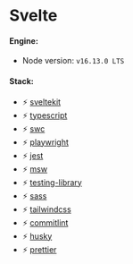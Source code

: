 # Svelte

#### Engine:

-  Node version: `v16.13.0 LTS`

#### Stack:

-  :zap: [sveltekit](https://kit.svelte.dev/)
-  :zap: [typescript](https://www.typescriptlang.org/)
-  :zap: [swc](https://swc.rs/)
-  :zap: [playwright](https://playwright.dev/)
-  :zap: [jest](https://jestjs.io/)
-  :zap: [msw](https://mswjs.io/docs/)
-  :zap: [testing-library](https://testing-library.com/)
-  :zap: [sass](https://sass-lang.com/)
-  :zap: [tailwindcss](https://tailwindcss.com/)
-  :zap: [commitlint](https://commitlint.js.org/#/)
-  :zap: [husky](https://github.com/typicode/husky)
-  :zap: [prettier](https://prettier.io/)
